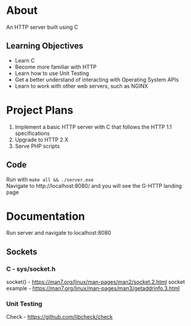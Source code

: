 # About
An HTTP server built using C

## Learning Objectives
* Learn C
* Become more familiar with HTTP
* Learn how to use Unit Testing
* Get a better understand of interacting with Operating System APIs
* Learn to work with other web servers, such as NGINX

# Project Plans
1. Implement a basic HTTP server with C that follows the HTTP 1.1 specifications
2. Upgrade to HTTP 2.X
3. Serve PHP scripts

## Code
Run with `make all && ./server.exe`  
Navigate to http://localhost:8080/ and you will see the G-HTTP landing page

# Documentation
Run server and navigate to localhost:8080

## Sockets

### C - sys/socket.h
socket() - https://man7.org/linux/man-pages/man2/socket.2.html
socket example - https://man7.org/linux/man-pages/man3/getaddrinfo.3.html

### Unit Testing
Check - https://github.com/libcheck/check